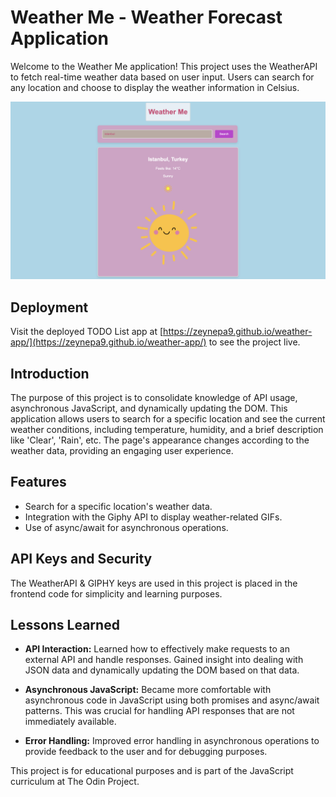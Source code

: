 # Weather Me - Weather Forecast Application

Welcome to the Weather Me application! This project uses the WeatherAPI to fetch real-time weather data based on user input. Users can search for any location and choose to display the weather information in Celsius.

![screenshot](/ss.png)

## Deployment

Visit the deployed TODO List app at [https://zeynepa9.github.io/weather-app/](https://zeynepa9.github.io/weather-app/) to see the project live.

## Introduction

The purpose of this project is to consolidate knowledge of API usage, asynchronous JavaScript, and dynamically updating the DOM. This application allows users to search for a specific location and see the current weather conditions, including temperature, humidity, and a brief description like 'Clear', 'Rain', etc. The page's appearance changes according to the weather data, providing an engaging user experience.

## Features

- Search for a specific location's weather data.
- Integration with the Giphy API to display weather-related GIFs.
- Use of async/await for asynchronous operations.


## API Keys and Security

The WeatherAPI & GIPHY keys are used in this project is placed in the frontend code for simplicity and learning purposes. 


## Lessons Learned

- **API Interaction:** Learned how to effectively make requests to an external API and handle responses. Gained insight into dealing with JSON data and dynamically updating the DOM based on that data.

- **Asynchronous JavaScript:** Became more comfortable with asynchronous code in JavaScript using both promises and async/await patterns. This was crucial for handling API responses that are not immediately available.

- **Error Handling:** Improved error handling in asynchronous operations to provide feedback to the user and for debugging purposes.




This project is for educational purposes and is part of the JavaScript curriculum at The Odin Project.


